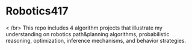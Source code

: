 # Robotics417

< /br>
This repo includes 4 algorithm projects that illustrate my understanding on robotics path&planning algorithms, probabilistic reasoning, optimization, inference mechanisms, and behavior strategies.
